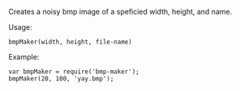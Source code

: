 Creates a noisy bmp image of a speficied width, height, and name.

Usage:

`bmpMaker(width, height, file-name)`

Example:
```
var bmpMaker = require('bmp-maker');
bmpMaker(20, 100, 'yay.bmp');
```
